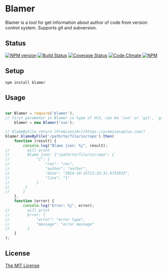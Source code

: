 Blamer
======

Blamer is a tool for get information about author of code from version control system. Supports git and subversion.

Status
------
[![NPM version](https://badge.fury.io/js/blamer.svg)](http://badge.fury.io/js/blamer)
[![Build Status](https://travis-ci.org/kucherenko/blamer.svg?branch=master)](https://travis-ci.org/kucherenko/blamer)
[![Coverage Status](https://img.shields.io/coveralls/kucherenko/blamer.svg)](https://coveralls.io/r/kucherenko/blamer?branch=master)
[![Code Climate](https://codeclimate.com/github/kucherenko/blamer/badges/gpa.svg)](https://codeclimate.com/github/kucherenko/blamer)
[![NPM](https://nodei.co/npm/blamer.png?downloads=true&downloadRank=true&stars=true)](https://nodei.co/npm/blamer/)

Setup
-----

    npm install blamer

Usage
-----

```javascript

var Blamer = require('blamer'),
// first parameter in Blamer is type of VCS, can be 'svn' or 'git', 'git' used by default
    blamer = new Blamer('svn');

// blameByFile return [Promises/A+](https://promisesaplus.com/)
blamer.blameByFile('/path/to/file/in/repo').then(
    function (result) {
        console.log("Blame json: %j", result);
//        will print
//        Blame json: {"/path/to/file/in/repo": {
//            "1": {
//                "rev": "rev",
//                "author": "author",
//                "date": "2014-10-15T12:33:31.675393Z",
//                "line": "1"
//            }
//       }
//		}
    },
    function (error) {
        console.log("Error: %j", error);
//        will print
//        Error: {
//            "error": "error type",
//            "message": "error message"
//        }
    }
);

```

License
-------

[The MIT License](https://github.com/kucherenko/blamer/blob/master/LICENSE)
